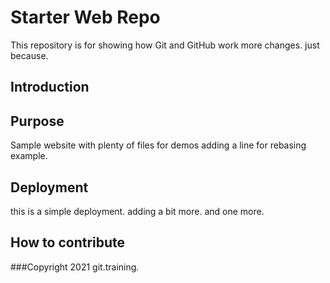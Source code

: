 # Starter Web Repo

This repository is for showing how Git and GitHub work
more changes. just because.

## Introduction

## Purpose

Sample website with plenty of files for demos
adding a line for rebasing example.
## Deployment

this is a simple deployment.
adding a bit more.
and one more.
## How to contribute

###Copyright
2021 git.training.